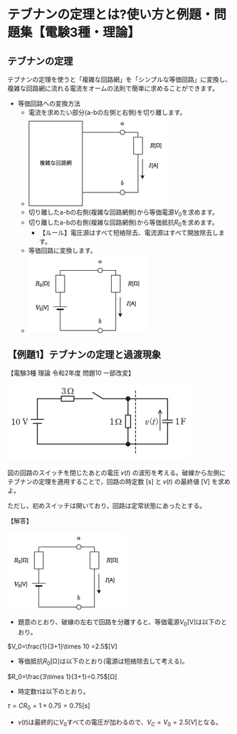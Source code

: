 # テブナンの定理とは?使い方と例題・問題集【電験3種・理論】

## テブナンの定理

テブナンの定理を使うと「複雑な回路網」を「シンプルな等価回路」に変換し、複雑な回路網に流れる電流をオームの法則で簡単に求めることができます。


- 等価回路への変換方法
    - 電流を求めたい部分(a-bの左側と右側)を切り離します。
    - ![図](./assets/1-7-thevenins-theorem1.png) 
    - 切り離したa-bの右側(複雑な回路網側)から等価電源$V_0$を求めます。
    - 切り離したa-bの右側(複雑な回路網側)から等価抵抗$R_0$を求めます。
        - 【ルール】電圧源はすべて短絡除去、電流源はすべて開放除去します。
    - 等価回路に変換します。
    - ![図](./assets/1-7-thevenins-theorem2.png) 

## 【例題1】テブナンの定理と過渡現象

【電験3種 理論 令和2年度 問題10 一部改変】

![図](./assets/1-7-thevenins-theorem3.jpg) 

図の回路のスイッチを閉じたあとの電圧 𝑣(𝑡) の波形を考える。破線から左側にテブナンの定理を適用することで，回路の時定数 [s] と 𝑣(𝑡) の最終値 [V] を求めよ。

ただし，初めスイッチは開いており，回路は定常状態にあったとする。

【解答】

![図](./assets/1-7-thevenins-theorem2.png) 

- 題意のとおり、破線の左右で回路を分離すると、等価電源$V_0$[V]は以下のとおり。

$V_0=\frac{1}{3+1}\times 10 =2.5$[V]

- 等価抵抗$R_0$[Ω]は以下のとおり(電源は短絡除去して考える)。

$R_0=\frac{3\times 1}{3+1}=0.75$[Ω]

- 時定数$\tau$は以下のとおり。

$\tau =CR_0=1\times 0.75=0.75$[s]

- $v(t)$は最終的に$V_0$すべての電圧が加わるので、$V_C=V_0=2.5[V]$となる。
